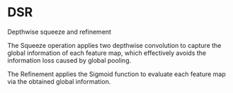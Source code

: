 # DSR
Depthwise squeeze and refinement

The Squeeze operation applies two depthwise convolution to capture the global information of each feature map, which effectively avoids the information loss caused by global pooling.

The Refinement applies the Sigmoid function to evaluate each feature map via the obtained global information.
